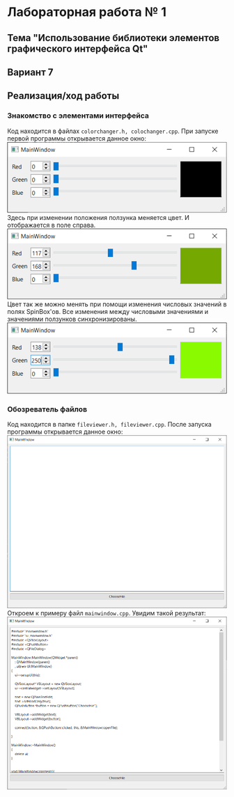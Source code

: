 # Лабораторная работа № 1 #

## Тема "Использование библиотеки элементов графического интерфейса Qt" ##

## Вариант 7 ##

## Реализация/ход работы ##

### Знакомство с элементами интерфейса ###

Код находится в файлах `colorchanger.h, colochanger.cpp`.
При запуске первой программы открывается данное окно:
![image3.png](.\images\image3.png)
Здесь при изменении положения ползунка меняется цвет. И отображается в поле справа.
![image1.png](images\image1.png)
Цвет так же можно менять при помощи изменения числовых значений в полях SpinBox'ов.  Все изменения между числовыми значениями и значениями ползунков синхронизированы.
![image2.png](images\image2.png)

### Обозреватель файлов ###

Код находится в папке `fileviewer.h, fileviewer.cpp`.
После запуска программы открывается данное окно:
![image4.png](images\image4.png)
Откроем к примеру файл `mainwindow.cpp`. Увидим такой результат:
![image5.png](images\image5.png)